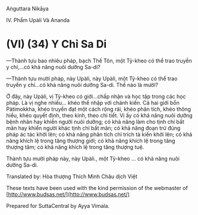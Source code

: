 Aṅguttara Nikāya

IV. Phẩm Upàli Và Ananda

# (VI) (34) Y Chỉ Sa Di

—Thành tựu bao nhiêu pháp, bạch Thế Tôn, một Tỷ-kheo có thể trao truyền y chỉ,...có khả năng nuôi dưỡng Sa-di?

—Thành tựu mười pháp, này Upàli, này Upàli, một Tỷ-kheo có thể trao truyền y chỉ...có khả năng nuôi dưỡng Sa-di. Thế nào là mười?

Ở đây, này Upàli, vị Tỷ-kheo có giới...chấp nhận và học tập trong các học pháp. Là vị nghe nhiều... khéo thể nhập với chánh kiến. Cả hai giới bổn Pàtimokkha, khéo truyền đạt một cách rộng rãi, khéo phân tích, khéo thông hiểu, khéo quyết định, theo kinh, theo chi tiết. Vị ấy có khả năng nuôi dưỡng bệnh nhân hay khiến người nuôi dưỡng; có khả năng làm cho tịnh chỉ bất mãn hay khiến người khác tịnh chỉ bất mãn; có khả năng đoạn trừ đúng pháp ác tác khởi lên; có khả năng phân tích chỉ trích tà kiến khởi lên; có khả năng khích lệ trong tăng thượng giới; có khả năng khích lệ trong tăng thượng tâm; có khả năng khích lệ trong tăng thượng tuệ.

Thành tựu mười pháp này, này Upàli., một Tỷ-kheo ... có khả năng nuôi dưỡng Sa-di.

Translated by: Hòa thượng Thích Minh Châu dịch Việt

These texts have been used with the kind permission of the webmaster of [http://www.budsas.net/](http://www.budsas.net/)

Prepared for SuttaCentral by Ayya Vimala.
